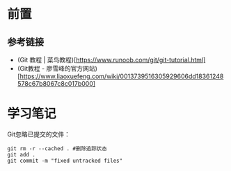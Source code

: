 # 前置

## 参考链接

* (Git 教程 | 菜鸟教程)[https://www.runoob.com/git/git-tutorial.html]
* (Git教程 - 廖雪峰的官方网站)[https://www.liaoxuefeng.com/wiki/0013739516305929606dd18361248578c67b8067c8c017b000]

# 学习笔记

Git忽略已提交的文件：

```
git rm -r --cached . #删除追踪状态
git add . 
git commit -m "fixed untracked files"
```